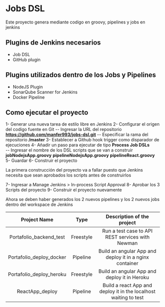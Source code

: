 # Jobs DSL

Este proyecto genera mediante codigo en groovy, pipelines y jobs en jenkins

## Plugins de Jenkins necesarios

- Job DSL
- GitHub plugin

## Plugins utilizados dentro de los Jobs y Pipelines

- NodeJS Plugin
- SonarQube Scanner for Jenkins
- Docker Pipeline


## Como ejecutar el proyecto

1- Generar una nueva tarea de estilo libre en Jenkins
2- Configurar el origen del  codigo fuente en Git
    -- Ingresar la URL del repositorio **https://github.com/manfer993/jobs-dsl.git**
    -- Especificar la rama del repositorio **/master**
3- Establecer a Github hook trigger como disparador de ejecuciones
4- Añadir un paso para ejecutar de tipo **Process Job DSLs**  
    -- Ingresar el nombre de los DSL scripts que se van a construir **jobNodejsApp.groovy**
                                                                    **pipelineNodejsApp.groovy**
                                                                    **pipelineReact.groovy**
5- Guardar
6- Construir el proyecto

La primera construcción del proyecto va a fallar puesto que Jenkins necesita que sean aprobados los scripts antes de construirlos 

7- Ingresar a Manage Jenkins > In-process Script Approval 
8- Aprobar los 3 Scripts del proyecto
9- Construir el proyecto nuevamente

Ahora se deben haber generados los 2 nuevos pipelines y los 2 nuevos jobs dentro del workspace de Jenkins

|       Project Name       |    Type   |                    Description of the project                    |
|:------------------------:|:---------:|:----------------------------------------------------------------:|
| Portafolio_backend_test  | Freestyle | Run a test case to API REST services with Newman                 |
| Portafolio_deploy_docker | Pipeline  | Build an angular App and deploy it in a nginx container          |
| Portafolio_deploy_heroku | Freestyle | Build an angular App and deploy it in Heroku                     |
| ReactApp_deploy          | Pipeline  | Build a react App and deploy it in the localhost waiting to test |
